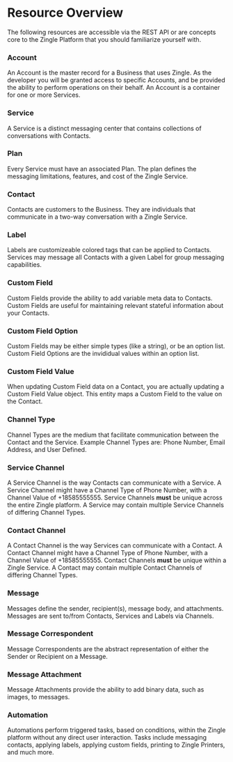 # Resource Overview
The following resources are accessible via the REST API or are concepts core to the Zingle Platform that you should familiarize yourself with.

### Account
An Account is the master record for a Business that uses Zingle.  As the developer you will be granted access to specific Accounts, and be provided the ability to perform operations on their behalf.  An Account is a container for one or more Services.

### Service
A Service is a distinct messaging center that contains collections of conversations with Contacts. 

### Plan
Every Service must have an associated Plan.  The plan defines the messaging limitations, features, and cost of the Zingle Service.

### Contact
Contacts are customers to the Business. They are individuals that communicate in a two-way conversation with a Zingle Service.

### Label
Labels are customizeable colored tags that can be applied to Contacts. Services may message all Contacts with a given Label for group messaging capabilities.

### Custom Field
Custom Fields provide the ability to add variable meta data to Contacts. Custom Fields are useful for maintaining relevant stateful information about your Contacts.

### Custom Field Option
Custom Fields may be either simple types (like a string), or be an option list.  Custom Field Options are the invididual values within an option list.

### Custom Field Value
When updating Custom Field data on a Contact, you are actually updating a Custom Field Value object.  This entity maps a Custom Field to the value on the Contact.

### Channel Type
Channel Types are the medium that facilitate communication between the Contact and the Service.  Example Channel Types are: Phone Number, Email Address, and User Defined.

### Service Channel
A Service Channel is the way Contacts can communicate with a Service.  A Service Channel might have a Channel Type of Phone Number, with a Channel Value of +18585555555.  Service Channels **must** be unique across the entire Zingle platform.  A Service may contain multiple Service Channels of differing Channel Types.

### Contact Channel
A Contact Channel is the way Services can communicate with a Contact.  A Contact Channel might have a Channel Type of Phone Number, with a Channel Value of +18585555555.  Contact Channels **must** be unique within a Zingle Service.  A Contact may contain multiple Contact Channels of differing Channel Types.

### Message
Messages define the sender, recipient(s), message body, and attachments.  Messages are sent to/from Contacts, Services and Labels via Channels.

### Message Correspondent
Message Correspondents are the abstract representation of either the Sender or Recipient on a Message.

### Message Attachment
Message Attachments provide the ability to add binary data, such as images, to messages.

### Automation
Automations perform triggered tasks, based on conditions, within the Zingle platform without any direct user interaction.  Tasks include messaging contacts, applying labels, applying custom fields, printing to Zingle Printers, and much more.
